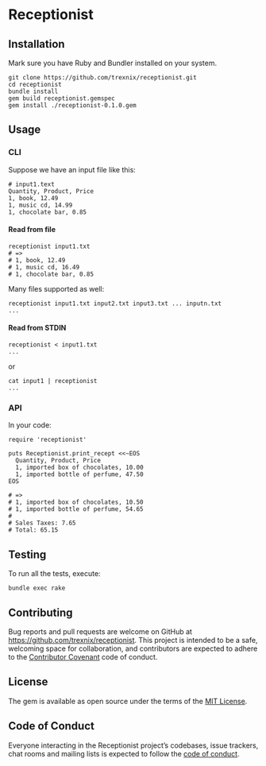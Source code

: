 # Receptionist

## Installation

Mark sure you have Ruby and Bundler installed on your system.

```
git clone https://github.com/trexnix/receptionist.git
cd receptionist
bundle install
gem build receptionist.gemspec
gem install ./receptionist-0.1.0.gem
```

## Usage

### CLI

Suppose we have an input file like this:

```
# input1.text
Quantity, Product, Price
1, book, 12.49
1, music cd, 14.99
1, chocolate bar, 0.85
```

#### Read from file
```
receptionist input1.txt
# =>
# 1, book, 12.49
# 1, music cd, 16.49
# 1, chocolate bar, 0.85
```

Many files supported as well:
```
receptionist input1.txt input2.txt input3.txt ... inputn.txt
...
```

#### Read from STDIN
```
receptionist < input1.txt
...
```

or

```
cat input1 | receptionist
...
```

### API

In your code:
```
require 'receptionist'

puts Receptionist.print_recept <<~EOS
  Quantity, Product, Price
  1, imported box of chocolates, 10.00
  1, imported bottle of perfume, 47.50
EOS

# =>
# 1, imported box of chocolates, 10.50
# 1, imported bottle of perfume, 54.65
#
# Sales Taxes: 7.65
# Total: 65.15
```

## Testing

To run all the tests, execute:

```
bundle exec rake
```

## Contributing

Bug reports and pull requests are welcome on GitHub at https://github.com/trexnix/receptionist. This project is intended to be a safe, welcoming space for collaboration, and contributors are expected to adhere to the [Contributor Covenant](http://contributor-covenant.org) code of conduct.

## License

The gem is available as open source under the terms of the [MIT License](https://opensource.org/licenses/MIT).

## Code of Conduct

Everyone interacting in the Receptionist project’s codebases, issue trackers, chat rooms and mailing lists is expected to follow the [code of conduct](https://github.com/[USERNAME]/receptionist/blob/master/CODE_OF_CONDUCT.md).
